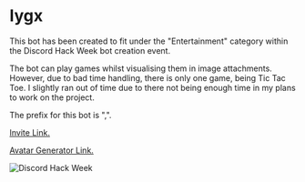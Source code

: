 # Iygx

This bot has been created to fit under the "Entertainment" category within the Discord Hack Week bot creation event.

The bot can play games whilst visualising them in image attachments. However, due to bad time handling, there is only one game, being Tic Tac Toe. I slightly ran out of time due to there not being enough time in my plans to work on the project.

The prefix for this bot is ",".

[Invite Link.](https://discordapp.com/api/oauth2/authorize?client_id=592700488563163136&permissions=8&scope=bot "Invite Link")


[Avatar Generator Link.](http://tinygraphs.com/labs/isogrids/hexa16/Iygx1111121212121222?theme=duskfalling&numcolors=4&size=220&fmt=svg "Avatar Generator Link")

![Discord Hack Week](https://cdn-images-1.medium.com/max/2560/1*lh6NS8hx0pu5mlZeSqnu5w.jpeg)
